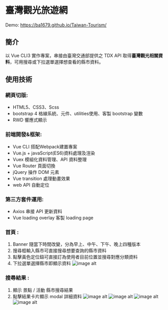 # 臺灣觀光旅遊網

Demo: https://ba1679.github.io/Taiwan-Tourism/

## 簡介
以 Vue CLI3 實作專案，串接由臺灣交通部提供之 TDX API 取得**臺灣觀光相關資料**，可用搜尋或下拉選單選擇想查看的縣市資料。

## 使用技術
### 網頁切版:
   * HTML5、CSS3、Scss
   * bootstrap 4 格線系統、元件、utilities使用、客製 bootstrap 變數
   * RWD 響應式顯示
### 前端開發&框架:
   * Vue CLI 搭配Webpack建置專案
   * Vue.js + javaScript(ES6)資料處理及渲染
   * Vuex 模組化資料管理、API 資料整理
   * Vue Router 頁面切換
   * jQuery 操作 DOM 元素
   * Vue transition 處理動畫效果
   * web API 自動定位
### 第三方套件運用:
   * Axios 串接 API 更新資料
   * Vue loading overlay 客製 loading page

### 首頁 : 

1. Banner 隨當下時間改變，分為早上、中午、下午、晚上四種版本
2. 搜尋框輸入縣市可直接搜尋想要查詢的縣市資料
3. 點擊黃色定位鈕可直接訂為使用者目前位置並搜尋對應分類資料
4. 下拉選單選擇縣市即顯示資料
![image alt](https://upload.cc/i1/2021/11/21/1vORgf.png)

### 搜尋結果 : 
1. 顯示 景點 / 活動 縣市搜尋結果
2. 點擊結果卡片顯示 modal 詳細資料
![image alt](https://upload.cc/i1/2021/11/21/98vG2b.png)
![image alt](https://upload.cc/i1/2021/11/21/YeLXU8.png)
![image alt](https://upload.cc/i1/2021/11/21/JzwAL3.png)
![image alt](https://upload.cc/i1/2021/11/21/M3thbS.png)

